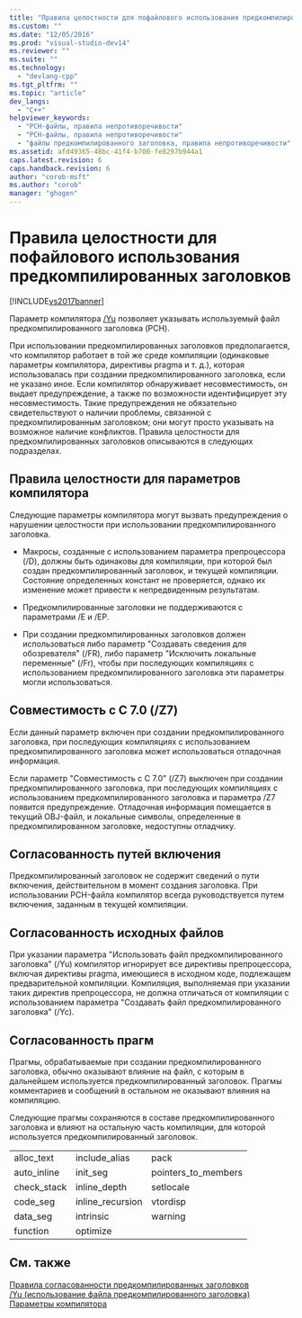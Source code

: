 ```yaml
---
title: "Правила целостности для пофайлового использования предкомпилированных заголовков | Microsoft Docs"
ms.custom: ""
ms.date: "12/05/2016"
ms.prod: "visual-studio-dev14"
ms.reviewer: ""
ms.suite: ""
ms.technology: 
  - "devlang-cpp"
ms.tgt_pltfrm: ""
ms.topic: "article"
dev_langs: 
  - "C++"
helpviewer_keywords: 
  - "PCH-файлы, правила непротиворечивости"
  - "PCH-файлы, правила непротиворечивости"
  - "файлы предкомпилированного заголовка, правила непротиворечивости"
ms.assetid: afd49365-48bc-41f4-b700-fe8297b944a1
caps.latest.revision: 6
caps.handback.revision: 6
author: "corob-msft"
ms.author: "corob"
manager: "ghogen"
---
```

# Правила целостности для пофайлового использования предкомпилированных заголовков
[!INCLUDE[vs2017banner](../../assembler/inline/includes/vs2017banner.md)]

Параметр компилятора [\/Yu](../../build/reference/yu-use-precompiled-header-file.md) позволяет указывать используемый файл предкомпилированного заголовка \(PCH\).  
  
 При использовании предкомпилированных заголовков предполагается, что компилятор работает в той же среде компиляции \(одинаковые параметры компилятора, директивы pragma и т. д.\), которая использовалась при создании предкомпилированного заголовка, если не указано иное.  Если компилятор обнаруживает несовместимость, он выдает предупреждение, а также по возможности идентифицирует эту несовместимость.  Такие предупреждения не обязательно свидетельствуют о наличии проблемы, связанной с предкомпилированным заголовком; они могут просто указывать на возможное наличие конфликтов.  Правила целостности для предкомпилированных заголовков описываются в следующих подразделах.  
  
## Правила целостности для параметров компилятора  
 Следующие параметры компилятора могут вызвать предупреждения о нарушении целостности при использовании предкомпилированного заголовка.  
  
-   Макросы, созданные с использованием параметра препроцессора \(\/D\), должны быть одинаковы для компиляции, при которой был создан предкомпилированный заголовок, и текущей компиляции.  Состояние определенных констант не проверяется, однако их изменение может привести к непредвиденным результатам.  
  
-   Предкомпилированные заголовки не поддерживаются с параметрами \/E и \/EP.  
  
-   При создании предкомпилированных заголовков должен использоваться либо параметр "Создавать сведения для обозревателя" \(\/FR\), либо параметр "Исключить локальные переменные" \(\/Fr\), чтобы при последующих компиляциях с использованием предкомпилированного заголовка эти параметры могли использоваться.  
  
## Совместимость с C 7.0 \(\/Z7\)  
 Если данный параметр включен при создании предкомпилированного заголовка, при последующих компиляциях с использованием предкомпилированного заголовка может использоваться отладочная информация.  
  
 Если параметр "Совместимость с C 7.0" \(\/Z7\) выключен при создании предкомпилированного заголовка, при последующих компиляциях с использованием предкомпилированного заголовка и параметра \/Z7 появится предупреждение.  Отладочная информация помещается в текущий OBJ\-файл, и локальные символы, определенные в предкомпилированном заголовке, недоступны отладчику.  
  
## Согласованность путей включения  
 Предкомпилированный заголовок не содержит сведений о пути включения, действительном в момент создания заголовка.  При использовании PCH\-файла компилятор всегда руководствуется путем включения, заданным в текущей компиляции.  
  
## Согласованность исходных файлов  
 При указании параметра "Использовать файл предкомпилированного заголовка" \(\/Yu\) компилятор игнорирует все директивы препроцессора, включая директивы pragma, имеющиеся в исходном коде, подлежащем предварительной компиляции.  Компиляция, выполняемая при указании таких директив препроцессора, не должна отличаться от компиляции с использованием параметра "Создавать файл предкомпилированного заголовка" \(\/Yc\).  
  
## Согласованность прагм  
 Прагмы, обрабатываемые при создании предкомпилированного заголовка, обычно оказывают влияние на файл, с которым в дальнейшем используется предкомпилированный заголовок.  Прагмы комментариев и сообщений в остальном не оказывают влияния на компиляцию.  
  
 Следующие прагмы сохраняются в составе предкомпилированного заголовка и влияют на остальную часть компиляции, для которой используется предкомпилированный заголовок.  
  
||||  
|-|-|-|  
|alloc\_text|include\_alias|pack|  
|auto\_inline|init\_seg|pointers\_to\_members|  
|check\_stack|inline\_depth|setlocale|  
|code\_seg|inline\_recursion|vtordisp|  
|data\_seg|intrinsic|warning|  
|function|optimize||  
  
## См. также  
 [Правила согласованности предкомпилированных заголовков](../../build/reference/precompiled-header-consistency-rules.md)   
 [\/Yu \(использование файла предкомпилированного заголовка\)](../../build/reference/yu-use-precompiled-header-file.md)   
 [Параметры компилятора](../../build/reference/compiler-options.md)